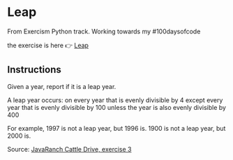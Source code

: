 # Leap

From Exercism Python track.
Working towards my #100daysofcode

the exercise is here 👉 [Leap](https://exercism.org/tracks/python/exercises/leap)

## Instructions

Given a year, report if it is a leap year.

A leap year occurs:
on every year that is evenly divisible by 4
  except every year that is evenly divisible by 100
    unless the year is also evenly divisible by 400


For example, 1997 is not a leap year, but 1996 is. 1900 is not a leap year, but 2000 is.


Source: [JavaRanch Cattle Drive, exercise 3](http://www.javaranch.com/leap.jsp)